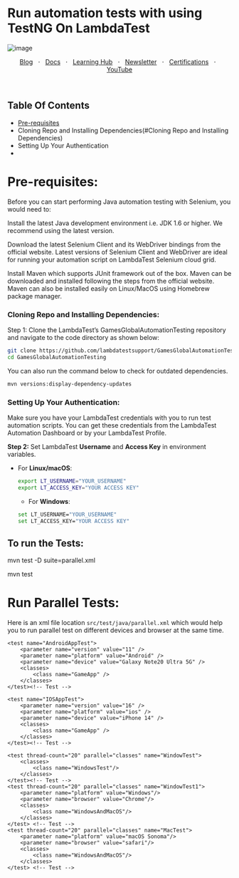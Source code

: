 # Run automation tests with using TestNG On LambdaTest

![image](https://user-images.githubusercontent.com/70570645/171934563-4806efd2-1154-494c-a01d-1def95657383.png)


<p align="center">
  <a href="https://www.lambdatest.com/blog/?utm_source=github&utm_medium=repo&utm_campaign=Java-TestNG-Selenium" target="_bank">Blog</a>
  &nbsp; &#8901; &nbsp;
  <a href="https://www.lambdatest.com/support/docs/?utm_source=github&utm_medium=repo&utm_campaign=Java-TestNG-Selenium" target="_bank">Docs</a>
  &nbsp; &#8901; &nbsp;
  <a href="https://www.lambdatest.com/learning-hub/?utm_source=github&utm_medium=repo&utm_campaign=Java-TestNG-Selenium" target="_bank">Learning Hub</a>
  &nbsp; &#8901; &nbsp;
  <a href="https://www.lambdatest.com/newsletter/?utm_source=github&utm_medium=repo&utm_campaign=Java-TestNG-Selenium" target="_bank">Newsletter</a>
  &nbsp; &#8901; &nbsp;
  <a href="https://www.lambdatest.com/certification/?utm_source=github&utm_medium=repo&utm_campaign=Java-TestNG-Selenium" target="_bank">Certifications</a>
  &nbsp; &#8901; &nbsp;
  <a href="https://www.youtube.com/c/LambdaTest" target="_bank">YouTube</a>
</p>
&emsp;
&emsp;
&emsp;

## Table Of Contents
* [Pre-requisites](#pre-requisites)
* Cloning Repo and Installing Dependencies(#Cloning Repo and Installing Dependencies)
* Setting Up Your Authentication
* 

# Pre-requisites:

Before you can start performing Java automation testing with Selenium, you would need to:

Install the latest Java development environment i.e. JDK 1.6 or higher. We recommend using the latest version.

Download the latest Selenium Client and its WebDriver bindings from the official website. Latest versions of Selenium Client and WebDriver are ideal for running your automation script on LambdaTest Selenium cloud grid.

Install Maven which supports JUnit framework out of the box. Maven can be downloaded and installed following the steps from the official website. Maven can also be installed easily on Linux/MacOS using Homebrew package manager.

### Cloning Repo and Installing Dependencies:

Step 1: Clone the LambdaTest’s GamesGlobalAutomationTesting repository and navigate to the code directory as shown below:

```bash
git clone https://github.com/lambdatestsupport/GamesGlobalAutomationTesting
cd GamesGlobalAutomationTesting
```

You can also run the command below to check for outdated dependencies.

```bash
mvn versions:display-dependency-updates
```

### Setting Up Your Authentication:

Make sure you have your LambdaTest credentials with you to run test automation scripts. You can get these credentials from the LambdaTest Automation Dashboard or by your LambdaTest Profile.

**Step 2:** Set LambdaTest **Username** and **Access Key** in environment variables.

* For **Linux/macOS**:
  
  ```bash
  export LT_USERNAME="YOUR_USERNAME" 
  export LT_ACCESS_KEY="YOUR ACCESS KEY"
  ```
  * For **Windows**:
  ```bash
  set LT_USERNAME="YOUR_USERNAME" 
  set LT_ACCESS_KEY="YOUR ACCESS KEY"
  ```

## To run the Tests:

mvn test -D suite=parallel.xml

mvn test

# Run Parallel Tests:

Here is an xml file location `src/test/java/parallel.xml` which would help you to run parallel test on different devices and browser at the same time.
<?xml version="1.0" encoding="UTF-8"?>
<!DOCTYPE suite SYSTEM "http://testng.org/testng-1.0.dtd">
<suite thread-count="100" name="Mobile" parallel="tests">

    <test name="AndroidAppTest">
        <parameter name="version" value="11" />
        <parameter name="platform" value="Android" />
        <parameter name="device" value="Galaxy Note20 Ultra 5G" />
        <classes>
            <class name="GameApp" />
        </classes>
    </test><!-- Test -->

    <test name="IOSAppTest">
        <parameter name="version" value="16" />
        <parameter name="platform" value="ios" />
        <parameter name="device" value="iPhone 14" />
        <classes>
            <class name="GameApp" />
        </classes>
    </test><!-- Test -->

    <test thread-count="20" parallel="classes" name="WindowTest">
        <classes>
            <class name="WindowsTest"/>
        </classes>
    </test><!-- Test -->
    <test thread-count="20" parallel="classes" name="WindowTest1">
        <parameter name="platform" value="Windows"/>
        <parameter name="browser" value="Chrome"/>
        <classes>
            <class name="WindowsAndMacOS"/>
        </classes>
    </test> <!-- Test -->
    <test thread-count="20" parallel="classes" name="MacTest">
        <parameter name="platform" value="macOS Sonoma"/>
        <parameter name="browser" value="safari"/>
        <classes>
            <class name="WindowsAndMacOS"/>
        </classes>
    </test> <!-- Test -->
</suite>

